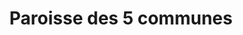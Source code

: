 ---
title: Paroisse des 5 communes
name: 5 communes
site: https://5communes.epg.ch/
territoire:
    - Bellevue
    - Collex-Bossy
    - Genthod
    - Grand-Saconnex
    - Pregny-Chambésy
NPA:
    - 1218
    - 1239
    - 1292
    - 1293
    - 1294
meta:
    - Bossy
    - Chambésy
    - Collex
    - Pregny
    - cinq communes
region: Jura-Lac
---